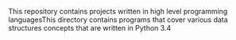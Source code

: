 This repository contains projects written in high level programming languagesThis directory contains programs that cover various data structures concepts that are written in Python 3.4
